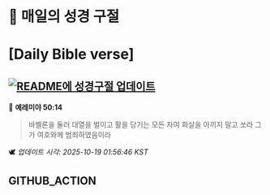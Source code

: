 # 🙏 매일의 성경 구절
# [Daily Bible verse]
## [![README에 성경구절 업데이트](https://github.com/DONGSUKA/first_test/actions/workflows/update-readme-bible.yml/badge.svg)](https://github.com/DONGSUKA/first_test/actions/workflows/update-readme-bible.yml)
<!-- START_BIBLE_VERSE -->
📖 **예레미야 50:14**
> 바벨론을 둘러 대열을 벌이고 활을 당기는 모든 자여 화살을 아끼지 말고 쏘라 그가 여호와께 범죄하였음이라

🕊️ _업데이트 시각: 2025-10-19 01:56:46 KST_
  <!-- END_BIBLE_VERSE -->
## GITHUB_ACTION
